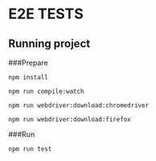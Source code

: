 # E2E TESTS

## Running project

###Prepare

`npm install`

`npm run compile:watch`

`npm run webdriver:download:chromedriver`

`npm run webdriver:download:firefox`

###Run

`npm run test`
